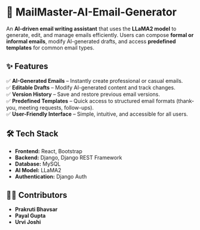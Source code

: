 # 📧 MailMaster-AI-Email-Generator  

An **AI-driven email writing assistant** that uses the **LLaMA2 model** to generate, edit, and manage emails efficiently. Users can compose **formal or informal emails**, modify AI-generated drafts, and access **predefined templates** for common email types.  

## ✨ Features  
✅ **AI-Generated Emails** – Instantly create professional or casual emails.  
✅ **Editable Drafts** – Modify AI-generated content and track changes.  
✅ **Version History** – Save and restore previous email versions.  
✅ **Predefined Templates** – Quick access to structured email formats (thank-you, meeting requests, follow-ups).  
✅ **User-Friendly Interface** – Simple, intuitive, and accessible for all users.  

## 🛠 Tech Stack  
- **Frontend:** React, Bootstrap  
- **Backend:** Django, Django REST Framework  
- **Database:** MySQL  
- **AI Model:** LLaMA2  
- **Authentication:** Django Auth  

## 👩‍💻 Contributors  
- **Prakruti Bhavsar**  
- **Payal Gupta**
- **Urvi Joshi**
